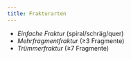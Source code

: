 ```yaml
---
title: Frakturarten
---
```

- *Einfache Fraktur* (spiral/schräg/quer)
- *Mehrfragmentfraktur* (≥3 Fragmente)
- *Trümmerfraktur* (≥7 Fragmente)